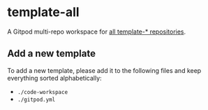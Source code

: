 # template-all

A Gitpod multi-repo workspace for [all template-* repositories](https://github.com/orgs/gitpod-io/repositories?q=template-&sort=name).

## Add a new template

To add a new template, please add it to the following files and keep everything sorted alphabetically:
* `./code-workspace`
* `./gitpod.yml`
